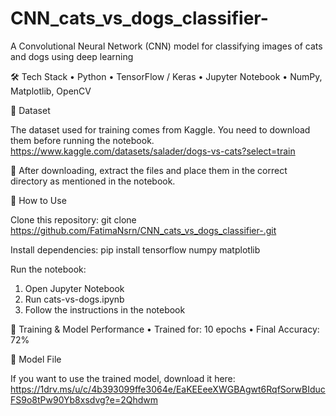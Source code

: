# CNN_cats_vs_dogs_classifier-
A Convolutional Neural Network (CNN) model for classifying images of cats and dogs using deep learning

🛠️ Tech Stack
 • Python
 • TensorFlow / Keras
 • Jupyter Notebook
 • NumPy, Matplotlib, OpenCV

📂 Dataset

The dataset used for training comes from Kaggle. You need to download them before running the notebook.
<https://www.kaggle.com/datasets/salader/dogs-vs-cats?select=train>

🔹 After downloading, extract the files and place them in the correct directory as mentioned in the notebook.

🚀 How to Use

Clone this repository:
git clone https://github.com/FatimaNsrn/CNN_cats_vs_dogs_classifier-.git

Install dependencies:
pip install tensorflow numpy matplotlib

Run the notebook:
 1. Open Jupyter Notebook
 2. Run cats-vs-dogs.ipynb
 3. Follow the instructions in the notebook

🎯 Training & Model Performance
 • Trained for: 10 epochs
 • Final Accuracy: 72%
 
💾 Model File

If you want to use the trained model, download it here:
https://1drv.ms/u/c/4b393099ffe3064e/EaKEEeeXWGBAgwt6RqfSorwBIducFS9o8tPw90Yb8xsdvg?e=2Qhdwm
